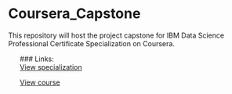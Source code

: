 # Coursera_Capstone
This repository will host the project capstone for IBM Data Science Professional Certificate Specialization on Coursera.

<ol>
### Links: <br>
<a href='https://www.coursera.org/professional-certificates/ibm-data-science
'>View specialization</a><br>

<a href='https://www.coursera.org/learn/applied-data-science-capstone'>View course</a>
</ol>
